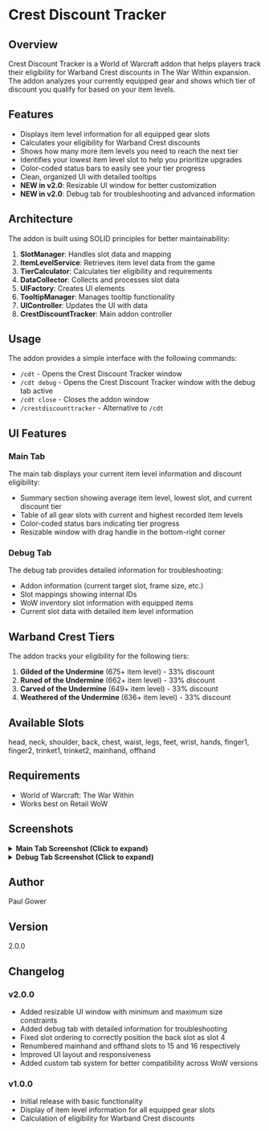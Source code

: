 # Crest Discount Tracker

## Overview
Crest Discount Tracker is a World of Warcraft addon that helps players track their eligibility for Warband Crest discounts in The War Within expansion. The addon analyzes your currently equipped gear and shows which tier of discount you qualify for based on your item levels.

## Features
- Displays item level information for all equipped gear slots
- Calculates your eligibility for Warband Crest discounts
- Shows how many more item levels you need to reach the next tier
- Identifies your lowest item level slot to help you prioritize upgrades
- Color-coded status bars to easily see your tier progress
- Clean, organized UI with detailed tooltips
- **NEW in v2.0**: Resizable UI window for better customization
- **NEW in v2.0**: Debug tab for troubleshooting and advanced information

## Architecture
The addon is built using SOLID principles for better maintainability:

1. **SlotManager**: Handles slot data and mapping
2. **ItemLevelService**: Retrieves item level data from the game
3. **TierCalculator**: Calculates tier eligibility and requirements
4. **DataCollector**: Collects and processes slot data
5. **UIFactory**: Creates UI elements
6. **TooltipManager**: Manages tooltip functionality
7. **UIController**: Updates the UI with data
8. **CrestDiscountTracker**: Main addon controller

## Usage
The addon provides a simple interface with the following commands:

- `/cdt` - Opens the Crest Discount Tracker window
- `/cdt debug` - Opens the Crest Discount Tracker window with the debug tab active
- `/cdt close` - Closes the addon window
- `/crestdiscounttracker` - Alternative to `/cdt`

## UI Features

### Main Tab
The main tab displays your current item level information and discount eligibility:
- Summary section showing average item level, lowest slot, and current discount tier
- Table of all gear slots with current and highest recorded item levels
- Color-coded status bars indicating tier progress
- Resizable window with drag handle in the bottom-right corner

### Debug Tab
The debug tab provides detailed information for troubleshooting:
- Addon information (current target slot, frame size, etc.)
- Slot mappings showing internal IDs
- WoW inventory slot information with equipped items
- Current slot data with detailed item level information

## Warband Crest Tiers
The addon tracks your eligibility for the following tiers:

1. **Gilded of the Undermine** (675+ item level) - 33% discount
2. **Runed of the Undermine** (662+ item level) - 33% discount
3. **Carved of the Undermine** (649+ item level) - 33% discount
4. **Weathered of the Undermine** (636+ item level) - 33% discount

## Available Slots
head, neck, shoulder, back, chest, waist, legs, feet, wrist, hands, finger1, finger2, trinket1, trinket2, mainhand, offhand

## Requirements
- World of Warcraft: The War Within
- Works best on Retail WoW

## Screenshots

<details>
  <summary><strong>Main Tab Screenshot (Click to expand)</strong></summary>
  
  ![Main Tab](screenshots/crest-discount-tracker-ui-v2.png)
</details>

<details>
  <summary><strong>Debug Tab Screenshot (Click to expand)</strong></summary>
  
  ![Debug Tab](screenshots/crest-discount-tracker-ui-v2-debug.png)
</details>

## Author
Paul Gower

## Version
2.0.0

## Changelog
### v2.0.0
- Added resizable UI window with minimum and maximum size constraints
- Added debug tab with detailed information for troubleshooting
- Fixed slot ordering to correctly position the back slot as slot 4
- Renumbered mainhand and offhand slots to 15 and 16 respectively
- Improved UI layout and responsiveness
- Added custom tab system for better compatibility across WoW versions

### v1.0.0
- Initial release with basic functionality
- Display of item level information for all equipped gear slots
- Calculation of eligibility for Warband Crest discounts 